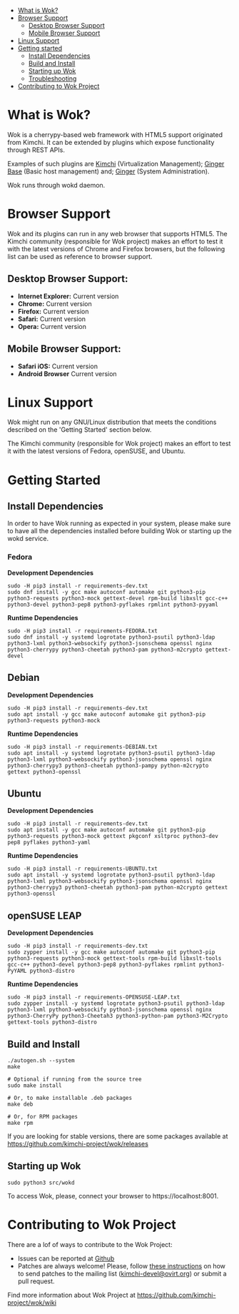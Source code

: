 * [What is Wok?](#what-is-wok)
* [Browser Support](#browser-support)
    * [Desktop Browser Support](#desktop-browser-support)
    * [Mobile Browser Support](#mobile-browser-support)
* [Linux Support](#linux-support)
* [Getting started](#getting-started)
    * [Install Dependencies](#install-dependencies)
    * [Build and Install](#build-and-install)
    * [Starting up Wok](#starting-up-wok)
    * [Troubleshooting](/docs/troubleshooting.md)
* [Contributing to Wok Project](#contributing-to-wok-project)

# What is Wok?

Wok is a cherrypy-based web framework with HTML5 support originated from Kimchi.
It can be extended by plugins which expose functionality through REST APIs.

Examples of such plugins are [Kimchi](https://github.com/kimchi-project/kimchi/)
(Virtualization Management); [Ginger Base](https://github.com/kimchi-project/gingerbase/)
(Basic host management) and; [Ginger](https://github.com/kimchi-project/ginger/)
(System Administration).

Wok runs through wokd daemon.

# Browser Support

Wok and its plugins can run in any web browser that supports HTML5. The
Kimchi community (responsible for Wok project) makes an effort to
test it with the latest versions of Chrome and Firefox browsers, but the
following list can be used as reference to browser support.

## Desktop Browser Support:

* **Internet Explorer:** Current version
* **Chrome:** Current version
* **Firefox:** Current version
* **Safari:** Current version
* **Opera:** Current version

## Mobile Browser Support:

* **Safari iOS:** Current version
* **Android Browser** Current version

# Linux Support

Wok might run on any GNU/Linux distribution that meets the conditions
described on the 'Getting Started' section below.

The Kimchi community (responsible for Wok project) makes an effort to
test it with the latest versions of Fedora, openSUSE, and Ubuntu.

# Getting Started

## Install Dependencies

In order to have Wok running as expected in your system, please make sure to have
all the dependencies installed before building Wok or starting up the wokd service.

### Fedora

**Development Dependencies**

    sudo -H pip3 install -r requirements-dev.txt
    sudo dnf install -y gcc make autoconf automake git python3-pip python3-requests python3-mock gettext-devel rpm-build libxslt gcc-c++ python3-devel python3-pep8 python3-pyflakes rpmlint python3-pyyaml

**Runtime Dependencies**

    sudo -H pip3 install -r requirements-FEDORA.txt
    sudo dnf install -y systemd logrotate python3-psutil python3-ldap python3-lxml python3-websockify python3-jsonschema openssl nginx python3-cherrypy python3-cheetah python3-pam python3-m2crypto gettext-devel

## Debian

**Development Dependencies**

    sudo -H pip3 install -r requirements-dev.txt
    sudo apt install -y gcc make autoconf automake git python3-pip python3-requests python3-mock

**Runtime Dependencies**

    sudo -H pip3 install -r requirements-DEBIAN.txt
    sudo apt install -y systemd logrotate python3-psutil python3-ldap python3-lxml python3-websockify python3-jsonschema openssl nginx python3-cherrypy3 python3-cheetah python3-pampy python-m2crypto gettext python3-openssl

## Ubuntu

**Development Dependencies**

    sudo -H pip3 install -r requirements-dev.txt
    sudo apt install -y gcc make autoconf automake git python3-pip python3-requests python3-mock gettext pkgconf xsltproc python3-dev pep8 pyflakes python3-yaml

**Runtime Dependencies**

    sudo -H pip3 install -r requirements-UBUNTU.txt
    sudo apt install -y systemd logrotate python3-psutil python3-ldap python3-lxml python3-websockify python3-jsonschema openssl nginx python3-cherrypy3 python3-cheetah python3-pam python-m2crypto gettext python3-openssl

## openSUSE LEAP

**Development Dependencies**

    sudo -H pip3 install -r requirements-dev.txt
    sudo zypper install -y gcc make autoconf automake git python3-pip python3-requests python3-mock gettext-tools rpm-build libxslt-tools gcc-c++ python3-devel python3-pep8 python3-pyflakes rpmlint python3-PyYAML python3-distro

**Runtime Dependencies**

    sudo -H pip3 install -r requirements-OPENSUSE-LEAP.txt
    sudo zypper install -y systemd logrotate python3-psutil python3-ldap python3-lxml python3-websockify python3-jsonschema openssl nginx python3-CherryPy python3-Cheetah3 python3-python-pam python3-M2Crypto gettext-tools python3-distro

## Build and Install

    ./autogen.sh --system
    make

    # Optional if running from the source tree
    sudo make install

    # Or, to make installable .deb packages
    make deb

    # Or, for RPM packages
    make rpm

If you are looking for stable versions, there are some packages available at https://github.com/kimchi-project/wok/releases

## Starting up Wok

    sudo python3 src/wokd

To access Wok, please, connect your browser to https://localhost:8001.

# Contributing to Wok Project

There are a lof of ways to contribute to the Wok Project:

* Issues can be reported at [Github](https://github.com/kimchi-project/wok/issues)
* Patches are always welcome! Please, follow [these instructions](https://github.com/kimchi-project/wok/wiki/How-to-Contribute)
 on how to send patches to the mailing list (kimchi-devel@ovirt.org) or submit a pull request.

Find more information about Wok Project at https://github.com/kimchi-project/wok/wiki
